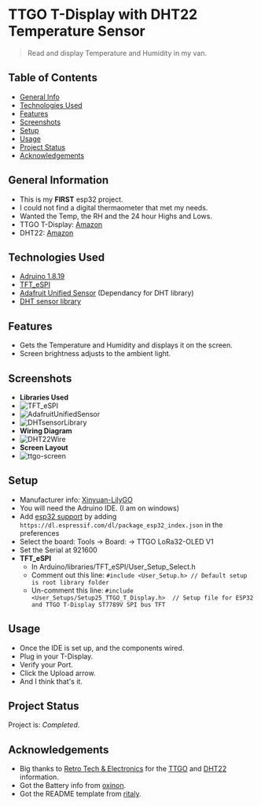 # TTGO T-Display with DHT22 Temperature Sensor
> Read and display Temperature and Humidity in my van.

## Table of Contents
* [General Info](#general-information)
* [Technologies Used](#technologies-used)
* [Features](#features)
* [Screenshots](#screenshots)
* [Setup](#setup)
* [Usage](#usage)
* [Project Status](#project-status)
* [Acknowledgements](#acknowledgements)


## General Information
- This is my **FIRST** esp32 project.
- I could not find a digital thermaometer that met my needs.
- Wanted the Temp, the RH and the 24 hour Highs and Lows.
- TTGO T-Display: [Amazon](https://www.amazon.com/dp/B099MPFJ9M?psc=1&ref=ppx_yo2ov_dt_b_product_details)
- DHT22: [Amazon](https://www.amazon.com/dp/B073F472JL?psc=1&ref=ppx_yo2ov_dt_b_product_details)


## Technologies Used
- [Adruino 1.8.19](https://www.arduino.cc/en/software)
- [TFT_eSPI](https://github.com/Bodmer/TFT_eSPI)
- [Adafruit Unified Sensor](https://github.com/adafruit/Adafruit_Sensor) (Dependancy for DHT library)
- [DHT sensor library](https://github.com/adafruit/DHT-sensor-library)


## Features
- Gets the Temperature and Humidity and displays it on the screen.
- Screen brightness adjusts to the ambient light.


## Screenshots
- **Libraries Used**
- ![TFT_eSPI](https://user-images.githubusercontent.com/94538153/162488633-a6887fd5-325b-4ed0-ba23-afcef23e9872.png "TFT_eSPI Library Image")
- ![AdafruitUnifiedSensor](https://user-images.githubusercontent.com/94538153/162489075-3b57403f-0405-49c1-aa66-3387ea798d48.png "Adafruit Unified Sensor Image")
- ![DHTsensorLibrary](https://user-images.githubusercontent.com/94538153/162488862-89af9448-5ba8-4e7a-a414-3fb66ad52b57.png "DHT sensor Library Image")
- **Wiring Diagram**
- ![DHT22Wire](https://user-images.githubusercontent.com/94538153/169334762-486ba0c7-edf3-4211-9f30-17b5da5965ed.png)
- **Screen Layout**
- ![ttgo-screen](https://user-images.githubusercontent.com/94538153/164036125-dc2f64c3-af49-40ee-814b-bac53565c991.jpg)


## Setup
- Manufacturer info: [Xinyuan-LilyGO](https://github.com/Xinyuan-LilyGO/TTGO-T-Display)
- You will need the Adruino IDE. (I am on windows)
- Add [esp32 support](https://randomnerdtutorials.com/installing-the-esp32-board-in-arduino-ide-windows-instructions/) by adding `https://dl.espressif.com/dl/package_esp32_index.json` in the preferences
- Select the board: Tools -> Board: -> TTGO LoRa32-OLED V1
- Set the Serial at 921600
- **TFT_eSPI**
	- In Arduino/libraries/TFT_eSPI/User_Setup_Select.h
	- Comment out this line: `#include <User_Setup.h> // Default setup is root library folder`
	- Un-comment this line: `#include <User_Setups/Setup25_TTGO_T_Display.h>  // Setup file for ESP32 and TTGO T-Display ST7789V SPI bus TFT`


## Usage
- Once the IDE is set up, and the components wired.
- Plug in your T-Display.
- Verify your Port.
- Click the Upload arrow.
- And I think that's it.


## Project Status
Project is: _Completed_.


## Acknowledgements
- Big thanks to [Retro Tech & Electronics](https://www.youtube.com/channel/UC_HRlflCd1ogZBmCu3_Mr0g) for the [TTGO](https://youtu.be/UE1mtlsxfKM) and [DHT22](https://youtu.be/u7277VShso4) information.
- Got the Battery info from [oxinon](https://github.com/oxinon/TTGO-T-Display-Name-Badge).
- Got the README template from [ritaly](https://github.com/ritaly/README-cheatsheet).

